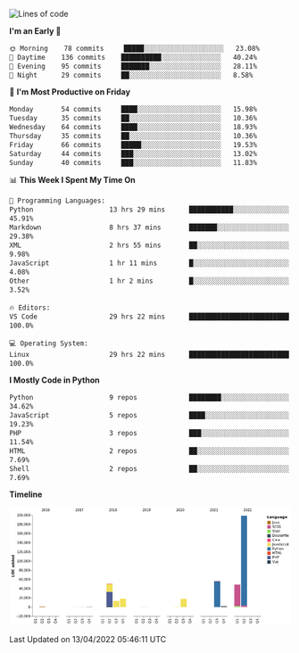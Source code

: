 <!--START_SECTION:waka-->
![Lines of code](https://img.shields.io/badge/From%20Hello%20World%20I%27ve%20Written-409%20Thousand%20lines%20of%20code-blue)

**I'm an Early 🐤** 

```text
🌞 Morning    78 commits     █████░░░░░░░░░░░░░░░░░░░░   23.08% 
🌆 Daytime    136 commits    ██████████░░░░░░░░░░░░░░░   40.24% 
🌃 Evening    95 commits     ███████░░░░░░░░░░░░░░░░░░   28.11% 
🌙 Night      29 commits     ██░░░░░░░░░░░░░░░░░░░░░░░   8.58%

```
📅 **I'm Most Productive on Friday** 

```text
Monday       54 commits     ████░░░░░░░░░░░░░░░░░░░░░   15.98% 
Tuesday      35 commits     ██░░░░░░░░░░░░░░░░░░░░░░░   10.36% 
Wednesday    64 commits     ████░░░░░░░░░░░░░░░░░░░░░   18.93% 
Thursday     35 commits     ██░░░░░░░░░░░░░░░░░░░░░░░   10.36% 
Friday       66 commits     █████░░░░░░░░░░░░░░░░░░░░   19.53% 
Saturday     44 commits     ███░░░░░░░░░░░░░░░░░░░░░░   13.02% 
Sunday       40 commits     ███░░░░░░░░░░░░░░░░░░░░░░   11.83%

```


📊 **This Week I Spent My Time On** 

```text
💬 Programming Languages: 
Python                   13 hrs 29 mins      ███████████░░░░░░░░░░░░░░   45.91% 
Markdown                 8 hrs 37 mins       ███████░░░░░░░░░░░░░░░░░░   29.38% 
XML                      2 hrs 55 mins       ██░░░░░░░░░░░░░░░░░░░░░░░   9.98% 
JavaScript               1 hr 11 mins        █░░░░░░░░░░░░░░░░░░░░░░░░   4.08% 
Other                    1 hr 2 mins         █░░░░░░░░░░░░░░░░░░░░░░░░   3.52%

🔥 Editors: 
VS Code                  29 hrs 22 mins      █████████████████████████   100.0%

💻 Operating System: 
Linux                    29 hrs 22 mins      █████████████████████████   100.0%

```

**I Mostly Code in Python** 

```text
Python                   9 repos             ████████░░░░░░░░░░░░░░░░░   34.62% 
JavaScript               5 repos             ████░░░░░░░░░░░░░░░░░░░░░   19.23% 
PHP                      3 repos             ███░░░░░░░░░░░░░░░░░░░░░░   11.54% 
HTML                     2 repos             ██░░░░░░░░░░░░░░░░░░░░░░░   7.69% 
Shell                    2 repos             ██░░░░░░░░░░░░░░░░░░░░░░░   7.69%

```


**Timeline**

![Chart not found](https://raw.githubusercontent.com/telesoho/telesoho/master/charts/bar_graph.png) 


 Last Updated on 13/04/2022 05:46:11 UTC
<!--END_SECTION:waka-->


<!--
**telesoho/telesoho** is a ✨ _special_ ✨ repository because its `README.md` (this file) appears on your GitHub profile.

Here are some ideas to get you started:

- 🔭 I’m currently working on ...
- 🌱 I’m currently learning ...
- 👯 I’m looking to collaborate on ...
- 🤔 I’m looking for help with ...
- 💬 Ask me about ...
- 📫 How to reach me: ...
- 😄 Pronouns: ...
- ⚡ Fun fact: ...
-->
